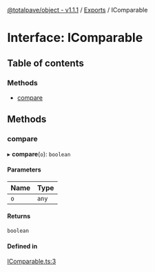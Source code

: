 [@totalpave/object - v1.1.1](../README.md) / [Exports](../modules.md) / IComparable

# Interface: IComparable

## Table of contents

### Methods

- [compare](IComparable.md#compare)

## Methods

### compare

▸ **compare**(`o`): `boolean`

#### Parameters

| Name | Type |
| :------ | :------ |
| `o` | `any` |

#### Returns

`boolean`

#### Defined in

[IComparable.ts:3](https://github.com/totalpave/object/blob/0eede96/src/IComparable.ts#L3)
